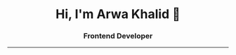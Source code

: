 <link rel="stylesheet" href="https://cdnjs.cloudflare.com/ajax/libs/font-awesome/6.5.0/css/all.min.css">
<h1 align="center">Hi, I'm Arwa Khalid  👋</h1>
<h3 align="center">Frontend Developer</h3>

<p align="center">
 <a href="https://www.linkedin.com/in/arwa-khalid-5914792b3" target="_blank" aria-label="LinkedIn">
                <i class="fab fa-linkedin"></i>
            </a>

 <a href="https://github.com/yourusername" target="_blank" aria-label="GitHub">
                <i class="fab fa-github"></i>
            </a>

  <a href="mailto:arwa.rorokh25@gmail.com" target="_blank" aria-label="Email">
                <i class="fas fa-envelope"></i>
            </a>

   <a href="https://facebook.com/yourprofile" target="_blank" aria-label="Facebook">
                <i class="fab fa-facebook"></i>
            </a>
</p>

---

